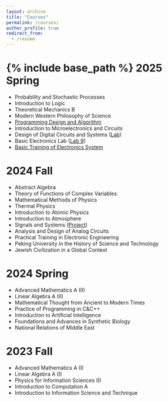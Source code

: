 ```yaml
---
layout: archive
title: "Courses"
permalink: /courses/
author_profile: true
redirect_from:
  - /resume
---
```


{% include base_path %}
2025 Spring
======
* Probability and Stochastic Processes
* Introduction to Logic
* Theoretical Mechanics B
* Modern Western Philosophy of Science
* [Programming Design and Algorithm](https://github.com/PKUblink/Programming-Design-and-Algorithm)
* Introduction to Microelectronics and Circuits
* Design of Digital Circuits and Systems ([Lab](https://github.com/PKUblink/Design-of-Digital-Circuits-and-Systems))
* Basic Electronics Lab ([Lab 9](https://github.com/PKUblink/UART))
* [Basic Training of Electronics System](https://github.com/PKUblink/Basic-Training-of-Electronics-System)

2024 Fall
======
* Abstract Algebra
* Theory of Functions of Complex Variables
* Mathematical Methods of Physics
* Thermal Physics
* Introduction to Atomic Physics
* Introduction to Atmosphere
* Signals and Systems ([Project](https://github.com/PKUblink/Identify_Voice))
* Analysis and Design of Analog Circuits
* Practical Training in Electronic Engineering
* Peking University in the History of Science and Technology
* Jewish Civilization in a Global Context

2024 Spring
======
* Advanced Mathematics A (II)
* Linear Algebra A (II)
* Mathematical Thought from Ancient to Modern Times
* Practice of Programming in C&C++
* Introduction to Artificial Intelligence
* Foundations and Advances in Synthetic Biology
* National Relations of Middle East


2023 Fall
======
* Advanced Mathematics A (I)
* Linear Algebra A (I)
* Physics for Information Sciences (I)
* Introduction to Computation A
* Introduction to Information Science and Technique
